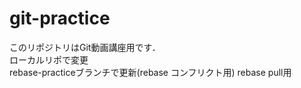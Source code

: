 # git-practice
このリポジトリはGit動画講座用です．  
ローカルリポで変更  
rebase-practiceブランチで更新(rebase コンフリクト用)
rebase pull用
